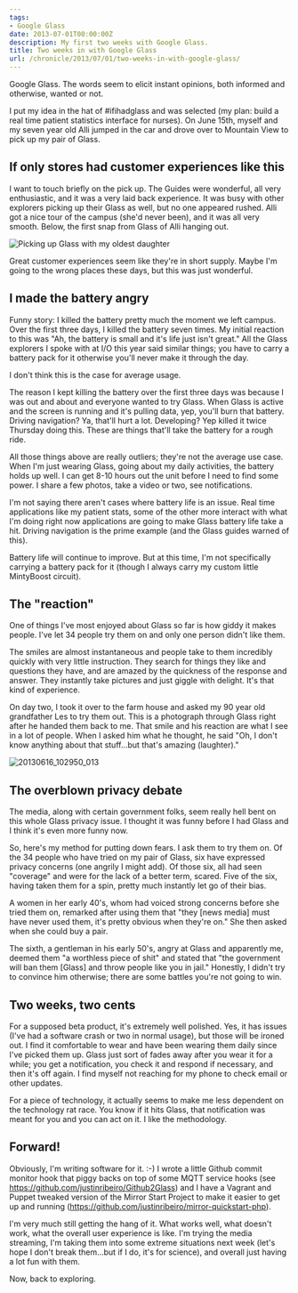 ```yaml
---
tags:
- Google Glass
date: 2013-07-01T00:00:00Z
description: My first two weeks with Google Glass.
title: Two weeks in with Google Glass
url: /chronicle/2013/07/01/two-weeks-in-with-google-glass/
---
```


Google Glass. The words seem to elicit instant opinions, both informed and otherwise, wanted or not.

I put my idea in the hat of #ifihadglass and was selected (my plan: build a real time patient statistics interface for nurses). On June 15th, myself and my seven year old Alli jumped in the car and drove over to Mountain View to pick up my pair of Glass.

## If only stores had customer experiences like this
I want to touch briefly on the pick up. The Guides were wonderful, all very enthusiastic, and it was a very laid back experience. It was busy with other explorers picking up their Glass as well, but no one appeared rushed. Alli got a nice tour of the campus (she'd never been), and it was all very smooth. Below, the first snap from Glass of Alli hanging out.

<img src="/images/blog/2013/06/20130615_131728_504-1024x755.jpg" alt="Picking up Glass with my oldest daughter" />

Great customer experiences seem like they're in short supply. Maybe I'm going to the wrong places these days, but this was just wonderful.

## I made the battery angry
Funny story: I killed the battery pretty much the moment we left campus. Over the first three days, I killed the battery seven times. My initial reaction to this was "Ah, the battery is small and it's life just isn't great." All the Glass explorers I spoke with at I/O this year said similar things; you have to carry a battery pack for it otherwise you'll never make it through the day.

I don't think this is the case for average usage.

The reason I kept killing the battery over the first three days was because I was out and about and everyone wanted to try Glass. When Glass is active and the screen is running and it's pulling data, yep, you'll burn that battery. Driving navigation? Ya, that'll hurt a lot. Developing? Yep killed it twice Thursday doing this. These are things that'll take the battery for a rough ride.

All those things above are really outliers; they're not the average use case. When I'm just wearing Glass, going about my daily activities, the battery holds up well. I can get 8-10 hours out the unit before I need to find some power. I share a few photos, take a video or two, see notifications.

I'm not saying there aren't cases where battery life is an issue. Real time applications like my patient stats, some of the other more interact with what I'm doing right now applications are going to make Glass battery life take a hit. Driving navigation is the prime example (and the Glass guides warned of this).

Battery life will continue to improve. But at this time, I'm not specifically carrying a battery pack for it (though I always carry my custom little MintyBoost circuit).

## The "reaction"
One of things I've most enjoyed about Glass so far is how giddy it makes people. I've let 34 people try them on and only one person didn't like them.

The smiles are almost instantaneous and people take to them incredibly quickly with very little instruction. They search for things they like and questions they have, and are amazed by the quickness of the response and answer. They instantly take pictures and just giggle with delight. It's that kind of experience.

On day two, I took it over to the farm house and asked my 90 year old grandfather Les to try them out. This is a photograph through Glass right after he handed them back to me. That smile and his reaction are what I see in a lot of people. When I asked him what he thought, he said "Oh, I don't know anything about that stuff...but that's amazing (laughter)."

<img src="/images/blog/2013/06/20130616_102950_013-1024x751.jpg" alt="20130616_102950_013" />

## The overblown privacy debate
The media, along with certain government folks, seem really hell bent on this whole Glass privacy issue. I thought it was funny before I had Glass and I think it's even more funny now.

So, here's my method for putting down fears. I ask them to try them on. Of the 34 people who have tried on my pair of Glass, six have expressed privacy concerns (one angrily I might add). Of those six, all had seen "coverage" and were for the lack of a better term, scared. Five of the six, having taken them for a spin, pretty much instantly let go of their bias.

A women in her early 40's, whom had voiced strong concerns before she tried them on, remarked after using them that "they [news media] must have never used them, it's pretty obvious when they're on." She then asked when she could buy a pair.

The sixth, a gentleman in his early 50's, angry at Glass and apparently me, deemed them "a worthless piece of shit" and stated that "the government will ban them [Glass] and throw people like you in jail." Honestly, I didn't try to convince him otherwise; there are some battles you're not going to win.

## Two weeks, two cents
For a supposed beta product, it's extremely well polished. Yes, it has issues (I've had a software crash or two in normal usage), but those will be ironed out. I find it comfortable to wear and have been wearing them daily since I've picked them up. Glass just sort of fades away after you wear it for a while; you get a notification, you check it and respond if necessary, and then it's off again. I find myself not reaching for my phone to check email or other updates.

For a piece of technology, it actually seems to make me less dependent on the technology rat race. You know if it hits Glass, that notification was meant for you and you can act on it. I like the methodology.

## Forward!
Obviously, I'm writing software for it. :-) I wrote a little Github commit monitor hook that piggy backs on top of some MQTT service hooks (see <a href="https://github.com/justinribeiro/Github2Glass">https://github.com/justinribeiro/Github2Glass</a>) and I have a Vagrant and Puppet tweaked version of the Mirror Start Project to make it easier to get up and running (<a href="https://github.com/justinribeiro/mirror-quickstart-php">https://github.com/justinribeiro/mirror-quickstart-php</a>).

I'm very much still getting the hang of it. What works well, what doesn't work, what the overall user experience is like. I'm trying the media streaming, I'm taking them into some extreme situations next week (let's hope I don't break them...but if I do, it's for science), and overall just having a lot fun with them.

Now, back to exploring.
